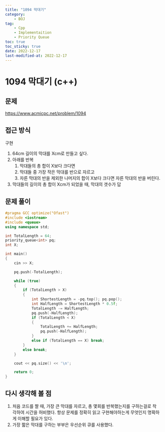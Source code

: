 ```yaml
---
title: "1094 막대기"
category:
    - BOJ
tag:
    - Cpp
    - Implementaition
    - Priority Queue
toc: true
toc_sticky: true
date: 2022-12-17
last-modified-at: 2022-12-17
---
```


# 1094 막대기 (c++)

## 문제
https://www.acmicpc.net/problem/1094

## 접근 방식
구현
1. 64cm 길이의 막대를 Xcm로 만들고 싶다.
2. 아래를 반복
    1. 막대들의 총 합이 X보다 크다면
    2. 막대들 중 가장 작은 막대를 반으로 자르고
    3. 자른 막대의 반을 제외한 나머지의 합이 X보다 크다면 자른 막대의 반을 버린다.
3. 막대들의 길이의 총 합이 Xcm가 되었을 때, 막대의 갯수가 답

## 문제 풀이
```c++
#pragma GCC optimize("Ofast")
#include <iostream>
#include <queue>
using namespace std;

int TotalLength = 64;
priority_queue<int> pq;
int X;

int main()
{
	cin >> X;

	pq.push(-TotalLength);

	while (true)
	{
		if (TotalLength > X)
		{
			int ShortestLength = -pq.top(); pq.pop();
			int HalfLength = ShortestLength * 0.5f;
			TotalLength -= HalfLength;
			pq.push(-HalfLength);
			if (TotalLength < X)
			{
				TotalLength += HalfLength;
				pq.push(-HalfLength);
			}
			else if (TotalLength == X) break;
		}
		else break;
	}

	cout << pq.size() << '\n';

	return 0;
}
```

## 다시 생각해 볼 점
1. 처음 코드를 짤 때, 가장 큰 막대를 자르고, 총 몇회를 반복했는지를 구하는걸로 착각하여 시간을 허비했다. 항상 문제를 정확히 읽고 구현해야하는게 무엇인지 명확하게 이해할 필요가 있다.
2. 가장 짧은 막대를 구하는 부부은 우선순위 큐를 사용했다.